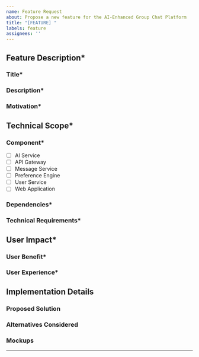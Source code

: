```yaml
---
name: Feature Request
about: Propose a new feature for the AI-Enhanced Group Chat Platform
title: "[FEATURE] "
labels: feature
assignees: ''
---
```


<!-- 
Please fill out this template as completely as possible to help us understand and evaluate your feature request.
Fields marked with * are required.
-->

## Feature Description*

### Title*
<!-- Provide a clear and concise title (minimum 10 characters) -->

### Description*
<!-- Provide a detailed description of the proposed feature (minimum 100 characters) -->

### Motivation*
<!-- Explain why this feature should be implemented. What problems does it solve? What value does it add? -->

## Technical Scope*

### Component*
<!-- Select the primary component this feature affects -->
- [ ] AI Service
- [ ] API Gateway
- [ ] Message Service
- [ ] Preference Engine
- [ ] User Service
- [ ] Web Application

### Dependencies*
<!-- List any related services or components that would be affected by this feature -->

### Technical Requirements*
<!-- Detail the technical implementation requirements and constraints (minimum 50 characters) -->

## User Impact*

### User Benefit*
<!-- Describe the specific benefits users will gain from this feature -->

### User Experience*
<!-- Explain how this feature will change or improve the user experience -->

## Implementation Details

### Proposed Solution
<!-- Optional: Describe your suggested technical implementation approach -->

### Alternatives Considered
<!-- Optional: List any alternative approaches you've considered and why they weren't chosen -->

### Mockups
<!-- Optional: Attach any visual mockups, diagrams, or wireframes that help illustrate the feature -->

<!-- 
Priority Label (required):
/label ~priority::critical
/label ~priority::high
/label ~priority::medium
/label ~priority::low
-->

<!--
This template will automatically:
1. Apply the 'feature' label
2. Apply a component-specific label based on your selection
3. Assign relevant team members based on CODEOWNERS configuration
-->

---
<!-- Validation rules applied:
- Title must be at least 10 characters
- Description must be at least 100 characters
- Technical requirements must be at least 50 characters
-->